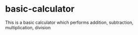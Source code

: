 # basic-calculator

This is a basic calculator which performs addition, subtraction, multiplication, division
